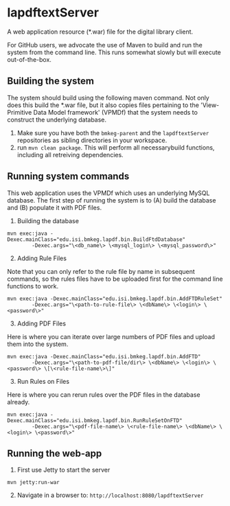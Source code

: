 lapdftextServer
===============

A web application resource (*.war) file for the digital library client. 

For GitHub users, we advocate the use of Maven to build and run the system from 
the command line. This runs somewhat slowly but will execute out-of-the-box. 


Building the system
-------------------

The system should build using the following maven command. Not only does 
this build the *.war file, but it also copies files pertaining to the 
'View-Primitive Data Model framework' (VPMDf) that the system needs to
construct the underlying database.

1. Make sure you have both the `bmkeg-parent` and the `lapdftextServer` repositories as sibling directories in your workspace.
2. run `mvn clean package`. This will perform all necessarybuild functions, including all retreiving dependencies.  

Running system commands
-----------------------

This web application uses the VPMDf which uses an underlying MySQL database. 
The first step of running the system is to (A) build the database and (B) 
populate it with PDF files. 

1. Building the database

```
mvn exec:java -Dexec.mainClass="edu.isi.bmkeg.lapdf.bin.BuildFtdDatabase" 
        -Dexec.args="\<db_name\> \<mysql_login\> \<mysql_password\>"        
``` 

2. Adding Rule Files 

Note that you can only refer to the rule file by name in subsequent commands, so the rules files 
have to be uploaded first for the command line functions to work.

```
mvn exec:java -Dexec.mainClass="edu.isi.bmkeg.lapdf.bin.AddFTDRuleSet" 
        -Dexec.args="\<path-to-rule-file\> \<dbName\> \<login\> \<password\>"        
``` 

3. Adding PDF Files
 
Here is where you can iterate over large numbers of PDF files and upload them into the system. 

```
mvn exec:java -Dexec.mainClass="edu.isi.bmkeg.lapdf.bin.AddFTD" 
        -Dexec.args="\<path-to-pdf-file/dir\> \<dbName\> \<login\> \<password\> \[\<rule-file-name\>\]"        
``` 

3. Run Rules on Files
 
Here is where you can rerun rules over the PDF files in the database already.

```
mvn exec:java -Dexec.mainClass="edu.isi.bmkeg.lapdf.bin.RunRuleSetOnFTD" 
        -Dexec.args="\<pdf-file-name\> \<rule-file-name\> \<dbName\> \<login\> \<password\>"        
``` 

Running the web-app
-------------------

1. First use Jetty to start the server

```
mvn jetty:run-war
``` 

2. Navigate in a browser to:  `http://localhost:8080/lapdftextServer` 
